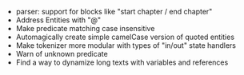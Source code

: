 
- parser: support for blocks like "start chapter / end chapter"
- Address Entities with "@"
- Make predicate matching case insensitive
- Automagically create simple camelCase version of quoted entities
- Make tokenizer more modular with types of "in/out" state handlers
- Warn of unknown predicate
- Find a way to dynamize long texts with variables and references


